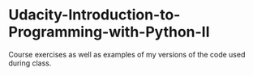 # Udacity-Introduction-to-Programming-with-Python-II

Course exercises as well as examples of my versions of the code used during class.
